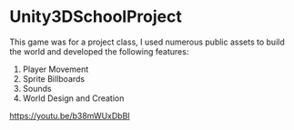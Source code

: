 # Unity3DSchoolProject
This game was for a project class, I used numerous public assets to build the world and developed the following features:
1. Player Movement
2. Sprite Billboards
3. Sounds
4. World Design and Creation

https://youtu.be/b38mWUxDbBI

